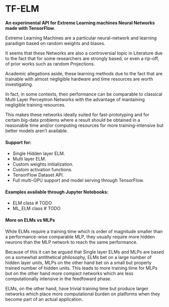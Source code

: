 # TF-ELM
**An experimental API for Extreme Learning machines Neural Networks made with TensorFlow.**

Extreme Learning Machines are a particular neural-network and learning paradigm
based on random weights and biases.

It seems that these Networks are also a controversial topic in Literature due to the fact
that for some researchers are strongly based, or even a rip-off, of prior works such as
random Projections.

Academic allegations aside, these learning methods due to the fact that are trainable with
almost negligible hardware and time resources are worth investigating.

In fact, in some contexts, their performance can be comparable to classical Multi Layer Perceptron Networks with the advantage of mantaining negligible training resources.

This makes these networks ideally suited for fast-prototyping and for certain big-data problems where a result should be obtained in a
reasonable time and/or computing resources for more training-intensive but better models aren’t
available.



#### Support for:

- Single Hidden layer ELM.
- Multi layer ELM.
- Custom weights initialization.
- Custom activation functions.
- TensorFlow Dataset API.
- Full multi-GPU support and model serving through TensorFlow.

#### Examples available through Jupyter Notebooks:
- ELM class # TODO
- ML_ELM class # TODO


#### More on ELMs vs MLPs

While ELMs require a training time which is order of magnitude smaller than a performance-wise comparable MLP,
they usually require more hidden neurons than the MLP network to reach the same performance.

Because of this it can be argued that Single layer ELMs and MLPs are based on a somewhat antithetical philosophy, ELMs bet on
a large number of hidden layer units, MLPs on the other hand bet on a small but properly trained
number of hidden units.
This leads to more training time for MLPs but on the other hand more compact networks which
are less computationally intensive in the feedfoward phase.

ELMs, on the other hand, have trivial training time but produce larger networks which place more
computational burden on platforms when they become part of an actual application.
